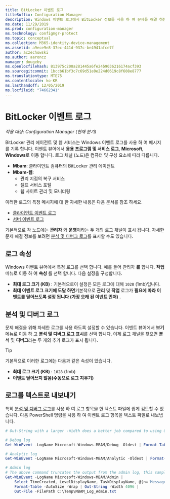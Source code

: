 ```yaml
---
title: BitLocker 이벤트 로그
titleSuffix: Configuration Manager
description: Windows 이벤트 로그에서 BitLocker 정보를 사용 하 여 문제를 해결 하는 방법에 대해 알아봅니다.
ms.date: 11/29/2019
ms.prod: configuration-manager
ms.technology: configmgr-protect
ms.topic: conceptual
ms.collection: M365-identity-device-management
ms.assetid: a9ece9e8-37ec-441d-937c-be4941afce7f
author: aczechowski
ms.author: aaroncz
manager: dougeby
ms.openlocfilehash: 813975c200a281445a6fe24b9036216174acf393
ms.sourcegitcommit: 1bccb61bf3c7c69d51e0e224d0619c8f608e8777
ms.translationtype: MTE75
ms.contentlocale: ko-KR
ms.lasthandoff: 12/05/2019
ms.locfileid: "74662341"
---
```

# <a name="bitlocker-event-logs"></a>BitLocker 이벤트 로그

*적용 대상: Configuration Manager (현재 분기)*

BitLocker 관리 에이전트 및 웹 서비스는 Windows 이벤트 로그를 사용 하 여 메시지를 기록 합니다. 이벤트 뷰어에서 **응용 프로그램 및 서비스 로그**, **Microsoft**, **Windows**로 이동 합니다. 로그 채널 (노드)은 컴퓨터 및 구성 요소에 따라 다릅니다.

- **Mbam**: 클라이언트 컴퓨터의 BitLocker 관리 에이전트
- **Mbam-웹**:
  - 관리 지점의 복구 서비스
  - 셀프 서비스 포털
  - 웹 사이트 관리 및 모니터링

이러한 로그의 특정 메시지에 대 한 자세한 내용은 다음 문서를 참조 하세요.

- [클라이언트 이벤트 로그](/configmgr/protect/tech-ref/bitlocker/client-event-logs)
- [서버 이벤트 로그](/configmgr/protect/tech-ref/bitlocker/server-event-logs)

기본적으로 각 노드에는 **관리자** 와 **운영**이라는 두 개의 로그 채널이 표시 됩니다. 자세한 문제 해결 정보를 보려면 [분석 및 디버그 로그](#bkmk_debug)를 표시할 수도 있습니다.

## <a name="log-properties"></a>로그 속성

Windows 이벤트 뷰어에서 특정 로그를 선택 합니다. 예를 들어 관리자 **를** 합니다. **작업** 메뉴로 이동 하 여 **속성** 를 선택 합니다. 다음 설정을 구성합니다.

- **최대 로그 크기 (KB)** : 기본적으로이 설정은 모든 로그에 대해 `1028` (1mb)입니다.
- **최대 이벤트 로그 크기에 도달 하면**기본적으로 **관리** 및 **작업** 로그가 **필요에 따라 이벤트를 덮어쓰도록 설정 됩니다 (가장 오래 된 이벤트 먼저)** .

## <a name="bkmk_debug"></a> 분석 및 디버그 로그

문제 해결을 위해 자세한 로그를 사용 하도록 설정할 수 있습니다. 이벤트 뷰어에서 **보기** 메뉴로 이동 하 고 **분석 및 디버그 로그 표시**를 선택 합니다. 이제 로그 채널을 찾으면 **분석** 및 **디버그**라는 두 개의 추가 로그가 표시 됩니다.

> [!TIP]
> 기본적으로 이러한 로그에는 다음과 같은 속성이 있습니다.
>
> - **최대 로그 크기 (KB)** : `1028` (1mb)
> - **이벤트 덮어쓰지 않음(수동으로 로그 지우기)**

## <a name="export-logs-to-text"></a>로그를 텍스트로 내보내기

특히 [분석 및 디버그 로그](#bkmk_debug)를 사용 하 여 로그 항목을 한 텍스트 파일에 쉽게 검토할 수 있습니다. 다음 PowerShell 명령을 사용 하 여 이벤트 로그 항목을 텍스트 파일로 내보냅니다.

``` PowerShell
# Out-String with a larger -Width does a better job compared to using Out-File with -Width. -Oldest is only required with debug/analytic logs.

# Debug log
Get-WinEvent -LogName Microsoft-Windows-MBAM/Debug -Oldest | Format-Table -AutoSize | Out-String -Width 4096 | Out-File C:\Temp\MBAM_Log_Debug.txt

# Analytic log
Get-WinEvent -LogName Microsoft-Windows-MBAM/Analytic -Oldest | Format-Table -AutoSize | Out-String -Width 4096 | Out-File C:\Temp\MBAM_Log_Analytic.txt

# Admin log
# The above command truncates the output from the admin log, this sample reformats the strings
Get-WinEvent -LogName Microsoft-Windows-MBAM/Admin |
    Select TimeCreated, LevelDisplayName, TaskDisplayName, @{n='Message';e={$_.Message.trim()}} |
    Format-Table -AutoSize -Wrap | Out-String -Width 4096 |
    Out-File -FilePath C:\Temp\MBAM_Log_Admin.txt
```
